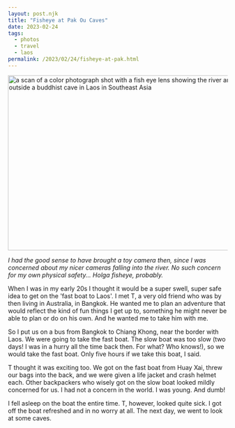 ```yaml
---
layout: post.njk
title: "Fisheye at Pak Ou Caves"
date: 2023-02-24
tags: 
  - photos
  - travel
  - laos
permalink: /2023/02/24/fisheye-at-pak.html
---
```

<img src="/photos/uploads/d727b7e9a3.jpg" width="600" height="401" alt="a scan of a color photograph shot with a fish eye lens showing the river and boats outside a buddhist cave in Laos in Southeast Asia" />

*I had the good sense to have brought a toy camera then, since I was concerned about my nicer cameras falling into the river. No such concern for my own physical safety... Holga fisheye, probably.*

When I was in my early 20s I thought it would be a super swell, super safe idea to get on the 'fast boat to Laos'. I met T, a very old friend who was by then living in Australia, in Bangkok. He wanted me to plan an adventure that would reflect the kind of fun things I get up to, something he might never be able to plan or do on his own. And he wanted me to take him with me.

So I put us on a bus from Bangkok to Chiang Khong, near the border with Laos. We were going to take the fast boat. The slow boat was too slow (two days! I was in a hurry all the time back then. For what? Who knows!), so we would take the fast boat. Only five hours if we take this boat, I said.

T thought it was exciting too. We got on the fast boat from Huay Xai, threw our bags into the back, and we were given a life jacket and crash helmet each. Other backpackers who wisely got on the slow boat looked mildly concerned for us. I had not a concern in the world. I was young. And dumb!

I fell asleep on the boat the entire time. T, however, looked quite sick. I got off the boat refreshed and in no worry at all. The next day, we went to look at some caves. 
